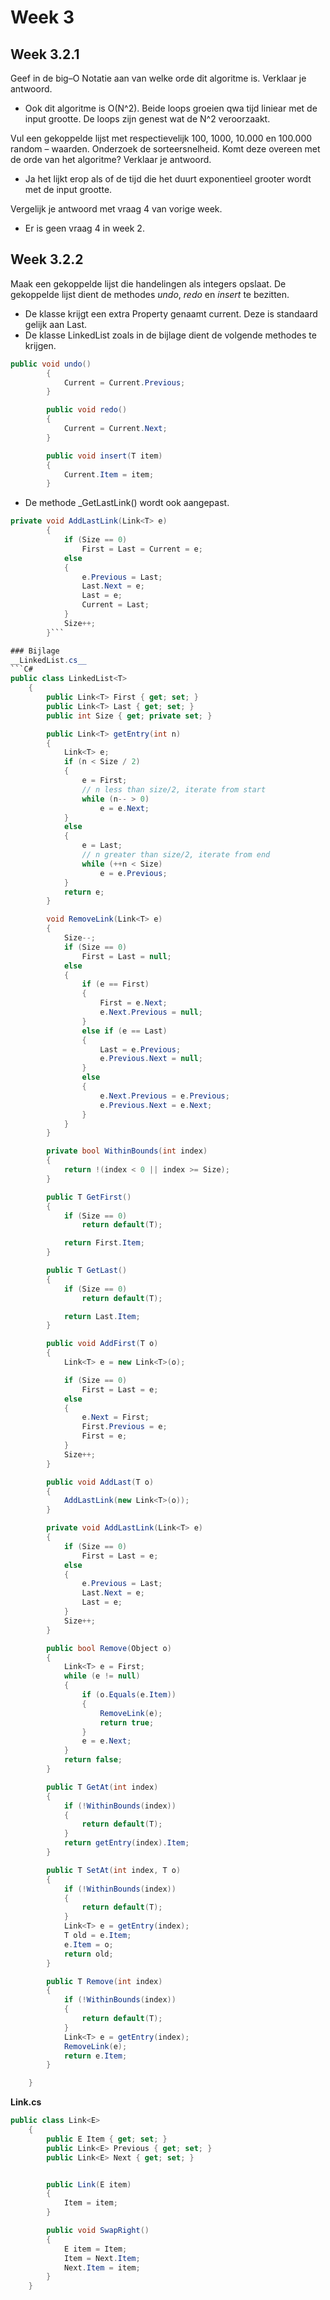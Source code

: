 # Week 3
## Week 3.2.1
Geef in de big–O Notatie aan van welke orde dit algoritme is. Verklaar 
je antwoord.
* Ook dit algoritme is O(N^2). Beide loops groeien qwa tijd liniear met de input grootte.
De loops zijn genest wat de N^2 veroorzaakt.

Vul een gekoppelde lijst met respectievelijk 100, 1000, 10.000 en 
100.000 random – waarden. Onderzoek de sorteersnelheid. Komt 
deze overeen met de orde van het algoritme? Verklaar je antwoord.
* Ja het lijkt erop als of de tijd die het duurt exponentieel grooter wordt met de input grootte.

Vergelijk je antwoord met vraag 4 van vorige week.
* Er is geen vraag 4 in week 2.


## Week 3.2.2
Maak een gekoppelde lijst die handelingen als integers opslaat. De 
gekoppelde lijst dient de methodes _undo_, _redo_ en _insert_ te bezitten.

* De klasse krijgt een extra Property genaamt current. Deze is standaard gelijk aan Last.
* De klasse LinkedList zoals in de bijlage dient de volgende methodes te krijgen.

```C#
public void undo()
        {
            Current = Current.Previous;
        }

        public void redo()
        {
            Current = Current.Next;
        }

        public void insert(T item)
        {
            Current.Item = item;
        }
```

* De methode _GetLastLink() wordt ook aangepast.
```C#
private void AddLastLink(Link<T> e)
        {
            if (Size == 0)
                First = Last = Current = e;
            else
            {
                e.Previous = Last;
                Last.Next = e;
                Last = e;
                Current = Last;
            }
            Size++;
        }```

### Bijlage
__LinkedList.cs__
```C#
public class LinkedList<T>
    {
        public Link<T> First { get; set; }
        public Link<T> Last { get; set; }
        public int Size { get; private set; }

        public Link<T> getEntry(int n)
        {
            Link<T> e;
            if (n < Size / 2)
            {
                e = First;
                // n less than size/2, iterate from start
                while (n-- > 0)
                    e = e.Next;
            }
            else
            {
                e = Last;
                // n greater than size/2, iterate from end
                while (++n < Size)
                    e = e.Previous;
            }
            return e;
        }

        void RemoveLink(Link<T> e)
        {
            Size--;
            if (Size == 0)
                First = Last = null;
            else
            {
                if (e == First)
                {
                    First = e.Next;
                    e.Next.Previous = null;
                }
                else if (e == Last)
                {
                    Last = e.Previous;
                    e.Previous.Next = null;
                }
                else
                {
                    e.Next.Previous = e.Previous;
                    e.Previous.Next = e.Next;
                }
            }
        }

        private bool WithinBounds(int index)
        {
            return !(index < 0 || index >= Size);
        }

        public T GetFirst()
        {
            if (Size == 0)
                return default(T);

            return First.Item;
        }

        public T GetLast()
        {
            if (Size == 0)
                return default(T);

            return Last.Item;
        }

        public void AddFirst(T o)
        {
            Link<T> e = new Link<T>(o);

            if (Size == 0)
                First = Last = e;
            else
            {
                e.Next = First;
                First.Previous = e;
                First = e;
            }
            Size++;
        }

        public void AddLast(T o)
        {
            AddLastLink(new Link<T>(o));
        }

        private void AddLastLink(Link<T> e)
        {
            if (Size == 0)
                First = Last = e;
            else
            {
                e.Previous = Last;
                Last.Next = e;
                Last = e;
            }
            Size++;
        }

        public bool Remove(Object o)
        {
            Link<T> e = First;
            while (e != null)
            {
                if (o.Equals(e.Item))
                {
                    RemoveLink(e);
                    return true;
                }
                e = e.Next;
            }
            return false;
        }

        public T GetAt(int index)
        {
            if (!WithinBounds(index))
            {
                return default(T);
            }
            return getEntry(index).Item;
        }

        public T SetAt(int index, T o)
        {
            if (!WithinBounds(index))
            {
                return default(T);
            }
            Link<T> e = getEntry(index);
            T old = e.Item;
            e.Item = o;
            return old;
        }

        public T Remove(int index)
        {
            if (!WithinBounds(index))
            {
                return default(T);
            }
            Link<T> e = getEntry(index);
            RemoveLink(e);
            return e.Item;
        }

    }
```

__Link.cs__
```C#
public class Link<E>
    {
        public E Item { get; set; }
        public Link<E> Previous { get; set; }
        public Link<E> Next { get; set; }


        public Link(E item)
        {
            Item = item;
        }

        public void SwapRight()
        {
            E item = Item;
            Item = Next.Item;
            Next.Item = item;
        }
    }
```
